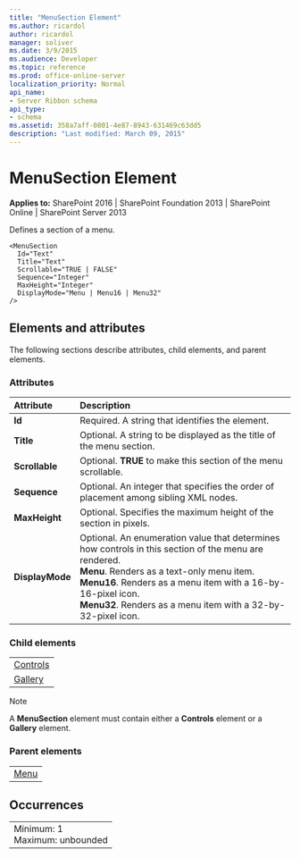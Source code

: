 ```yaml
---
title: "MenuSection Element"
ms.author: ricardol
author: ricardol
manager: soliver
ms.date: 3/9/2015
ms.audience: Developer
ms.topic: reference
ms.prod: office-online-server
localization_priority: Normal
api_name:
- Server Ribbon schema
api_type:
- schema
ms.assetid: 358a7aff-0801-4e87-8943-631469c63dd5
description: "Last modified: March 09, 2015"
---
```


# MenuSection Element

 
  
 **Applies to:** SharePoint 2016 | SharePoint Foundation 2013 | SharePoint Online | SharePoint Server 2013
  
Defines a section of a menu.
  
```
<MenuSection
  Id="Text"
  Title="Text"
  Scrollable="TRUE | FALSE"
  Sequence="Integer"
  MaxHeight="Integer"
  DisplayMode="Menu | Menu16 | Menu32"
/>
```

## Elements and attributes

The following sections describe attributes, child elements, and parent elements.

### Attributes

|**Attribute**|**Description**|
|:-----|:-----|
|**Id** <br/> |Required. A string that identifies the element.  <br/> |
|**Title** <br/> |Optional. A string to be displayed as the title of the menu section.  <br/> |
|**Scrollable** <br/> |Optional. **TRUE** to make this section of the menu scrollable.  <br/> |
|**Sequence** <br/> |Optional. An integer that specifies the order of placement among sibling XML nodes.  <br/> |
|**MaxHeight** <br/> |Optional. Specifies the maximum height of the section in pixels.  <br/> |
|**DisplayMode** <br/> | Optional. An enumeration value that determines how controls in this section of the menu are rendered.  <br/> **Menu**. Renders as a text-only menu item.  <br/> **Menu16**. Renders as a menu item with a 16-by-16-pixel icon.  <br/> **Menu32**. Renders as a menu item with a 32-by-32-pixel icon.  <br/> |
   
### Child elements

||
|:-----|
|[Controls](controls-element-menusection.md) <br/> |
|[Gallery](gallery-element.md) <br/> |
   
> [!NOTE]
> A **MenuSection** element must contain either a **Controls** element or a **Gallery** element. 
  
### Parent elements

||
|:-----|
|[Menu](menu-element.md)|
   
## Occurrences

||
|:-----|
|Minimum: 1  <br/> Maximum: unbounded  <br/> |
   

